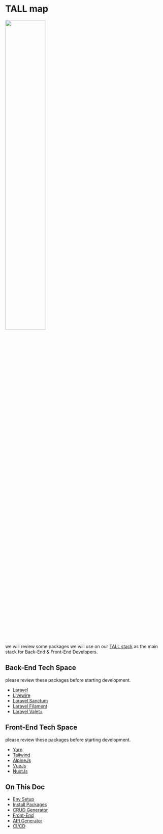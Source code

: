 # TALL map

<img src="https://tallstack.dev/images/tallstack-logo.png" width="50%">

we will review some packages we will use on our [TALL stack](https://tallstack.dev/) as the main stack for Back-End & Front-End Developers.

## Back-End Tech Space

please review these packages before starting development.

- [Laravel](https://laravel.com/docs/9.x)
- [Livewire](https://laravel-livewire.com/)
- [Laravel Sanctum](https://laravel.com/docs/9.x/sanctum)
- [Laravel Filament](https://filamentphp.com/)
- [Laravel Valet+](https://valetlinux.plus/)

## Front-End Tech Space

please review these packages before starting development.

- [Yarn](https://yarnpkg.com/)
- [Tailwind](https://tailwindcss.com/)
- [AlpineJs](https://alpinejs.dev/)
- [VueJs](https://vuejs.org/)
- [NuxtJs](https://nuxtjs.org/)

## On This Doc

- [Env Setup](https://github.com/3x1io/tallmap/blob/main/env.md)
- [Install Packages](https://github.com/3x1io/tallmap/blob/main/install.md)
- [CRUD Generator](https://github.com/3x1io/tallmap/blob/main/crud.md)
- [Front-End](https://github.com/3x1io/tallmap/blob/main/frontend.md)
- [API Generator](https://github.com/3x1io/tallmap/blob/main/api.md)
- [CI/CD](https://github.com/3x1io/tallmap/blob/main/ci-cd.md)
